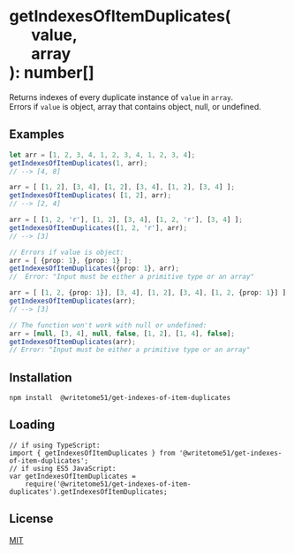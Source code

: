 # getIndexesOfItemDuplicates(<br>&nbsp;&nbsp;&nbsp;&nbsp;&nbsp;&nbsp;value,<br>&nbsp;&nbsp;&nbsp;&nbsp;&nbsp;&nbsp;array<br>): number[]

Returns indexes of every duplicate instance of `value` in `array`.  
Errors if `value` is object, array that contains object, 
null, or undefined.

## Examples
```ts
let arr = [1, 2, 3, 4, 1, 2, 3, 4, 1, 2, 3, 4];
getIndexesOfItemDuplicates(1, arr);
// --> [4, 8]

arr = [ [1, 2], [3, 4], [1, 2], [3, 4], [1, 2], [3, 4] ];
getIndexesOfItemDuplicates( [1, 2], arr);
// --> [2, 4]

arr = [ [1, 2, 'r'], [1, 2], [3, 4], [1, 2, 'r'], [3, 4] ];
getIndexesOfItemDuplicates([1, 2, 'r'], arr);
// --> [3]

// Errors if value is object:
arr = [ {prop: 1}, {prop: 1} ];
getIndexesOfItemDuplicates({prop: 1}, arr);
//  Error: "Input must be either a primitive type or an array"

arr = [ [1, 2, {prop: 1}], [3, 4], [1, 2], [3, 4], [1, 2, {prop: 1}] ];
getIndexesOfItemDuplicates(arr);
// --> [3]

// The function won't work with null or undefined:
arr = [null, [3, 4], null, false, [1, 2], [1, 4], false];
getIndexesOfItemDuplicates(arr);
// Error: "Input must be either a primitive type or an array"
```

## Installation
`npm install  @writetome51/get-indexes-of-item-duplicates`

## Loading
```
// if using TypeScript:
import { getIndexesOfItemDuplicates } from '@writetome51/get-indexes-of-item-duplicates';
// if using ES5 JavaScript:
var getIndexesOfItemDuplicates = 
    require('@writetome51/get-indexes-of-item-duplicates').getIndexesOfItemDuplicates;
```

## License
[MIT](https://choosealicense.com/licenses/mit/)

